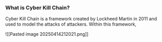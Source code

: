 
### What is Cyber Kill Chain?

Cyber Kill Chain is a framework created by Lockheed Martin in 2011 and used to model the attacks of attackers. Within this framework,

![[Pasted image 20250414212021.png]]